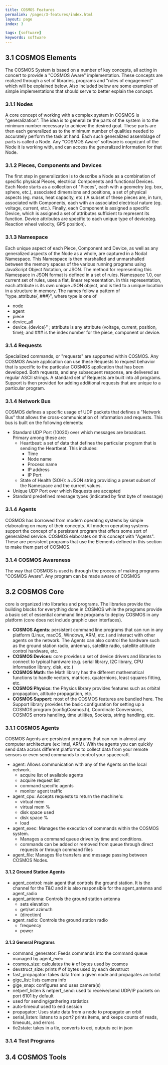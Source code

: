 ```yaml
---
title: COSMOS Features
permalink: /pages/3-features/index.html
layout: page
index: 3

tags: [software]
keywords: software
---
```

## 3.1 COSMOS Elements
The COSMOS System is based on a number of key concepts, all acting in concert to provide a "COSMOS Aware" implementation. These concepts are realized through a set of libraries, programs and "rules of engagement" which will be explained below. Also included below are some examples of simple implementations that should serve to better explain the concept.

### 3.1.1 Nodes
A core concept of working with a complex system in COSMOS is "generalization". The idea is to generalize the parts of the system in to the minimum number necessary to achieve the desired goal. These parts are then each generalized as to the minimum number of qualities needed to accurately perform the task at hand. Each such generalized assemblage of parts is called a Node. Any "COSMOS Aware" software is cognizant of the Node it is working with, and can access the generalized information for that Node.

### 3.1.2 Pieces, Components and Devices
The first step in generalization is to describe a Node as a combination of specific physical Pieces, electrical Components and functional Devices. Each Node starts as a collection of "Pieces", each with a geometry (eg. box, sphere, etc.), associated dimensions and positions, a set of physical aspects (eg. mass, heat capacity, etc.) A subset of these pieces are, in turn, associated with Components, each with an associated electrical nature (eg. voltage, current, etc.). Finally, each Component is assigned a specific Device, which is assigned a set of attributes sufficient to represent its function. Device attributes are specific to each unique type of device(eg. Reaction wheel velocity, GPS position).

### 3.1.3 Namespace
Each unique aspect of each Piece, Component and Device, as well as any generalized aspects of the Node as a whole, are captured in a Nodal Namespace. This Namespace is then marshalled and unmarshalled between the memory spaces of the various running programs using JavaScript Object Notation, or JSON. The method for representing this Namespace in JSON format is defined in a set of rules. Namespace 1.0, our current set of rules, uses a flat, linear representation. In this representation, each attribute is its own unique JSON object, and is tied to a unique location in a structure in memory. The names follow a pattern of "type_attribute{\_###}", where type is one of
- node
- agent
- piece
- device_all
- device_{device}"
; attribute is any attribute (voltage, current, position, time); and ### is the index number for the piece, component or device.

### 3.1.4 Requests
Specialized commands, or "requests" are supported within COSMOS. Any COSMOS Aware application can use these Requests to request behavior that is specific to the particular COSMOS application that has been developed. Both requests, and any subsequent response, are delivered as regular ASCII strings. A standard set of Requests are built into all programs. Support is then provided for adding additional requests that are unique to a particular program.

### 3.1.4 Network Bus
COSMOS defines a specific usage of UDP packets that defines a "Network Bus" that allows the cross-communication of information and requests. This bus is built on the following elements:
- Standard UDP Port (10020) over which messages are broadcast. Primary among these are:
  - Heartbeat: a set of data that defines the particular program that is sending the Heartbeat. This includes:
    - Time
    - Node name
    - Process name
    - IP address
    - IP Port
  - State of Health (SOH): a JSON string providing a preset subset of the Namespace and the current values.
- Unique UDP Port over which Requests are accepted
- Standard predefined message types (indicated by first byte of message)

### 3.1.4 Agents
COSMOS has borrowed from modern operating systems by simple elaborating on many of their concepts. All modern operating systems support the concept of a persistent program that offers some sort of generalized service. COSMOS elaborates on this concept with "Agents". These are persistent programs that use the Elements defined in this section to make them part of COSMOS.

### 3.1.4 COSMOS Awareness
The way that COSMOS is used is through the process of making programs "COSMOS Aware". Any program can be made aware of COSMOS

## 3.2 COSMOS Core
core is organized into libraries and programs. The libraries provide the building blocks for everything done in COSMOS while the programs provide a basic set of essential command line programs to deploy COSMOS in any platform (core does not include graphic user interfaces).

- **COSMOS Agents**: persistent command line programs that can run in any platform (Linux, macOS, Windows, ARM, etc.) and interact with other agents on the network. The Agents can also control the hardware such as the ground station radio, antennas, satellite radio, satellite attitude control hardware, etc.
- **COSMOS Devices**: core provides a set of device drivers and libraries to connect to typical hardware (e.g. serial library, I2C library, CPU information library, disk, etc.)
- **COSMOS Math**: the Math library has the different mathematical functions to handle vectors, matrices, quaternions, least squares fitting, etc.
- **COSMOS Physics**: the Physics library provides features such as orbital propagation, attitude propagation, etc.
- **COSMOS Support**: most of the COSMOS features are bundled here. The Support library provides the basic configuration for setting up a COSMOS program (configCosmos.h), Coordinate Conversions, COSMOS errors handling, time utilities, Sockets, string handling, etc.

### 3.1.1 COSMOS Agents

COSMOS Agents are persistent programs that can run in almost any computer architecture (ex: Intel, ARM). With the agents you can quickly send data across different platforms to collect data from your remote sensors or even send commands to control your spacecraft.

- agent: Allows communication with any of the Agents on the local network.
  - acquire list of available agents
  - acquire request list
  - command specific agents
  - monitor agent traffic
- agent_cpu: Accepts requests to return the machine's:
  - virtual mem
  - virtual mem %
  - disk space used
  - disk space %
  - load
- agent_exec: Manages the execution of commands within the COSMOS system.
  - Manages a command queue driven by time and conditions.
  - commands can be added or removed from queue through direct requests or through command files
- agent_file: Manages file transfers and message passing between COSMOS Nodes.

#### 3.1.2 Ground Station Agents

- agent_control: main agent that controls the ground station. It is the channel for the T&C and it is also responsible for the agent_antenna and agent_radio
- agent_antenna: Controls the ground station antenna
  - sets elevation
  - get/set azimuth
  - (direction)
- agent_radio: Controls the ground station radio
  - frequency
  - power


#### 3.1.3 General Programs

- command_generator: Feeds commands into the command queue managed by agent_exec
- cosmos_size: calculates the # of bytes used by cosmos
- devstruct_size: prints # of bytes used by each devstruct
- fast_propagator: takes data from a given node and propagates an torbit
- gige_list: lists camera info
- gige_snap: configures and uses camera(s)
- netperf_listen & netperf_send: used to receive/send UDP/IP packets on port 6101 by default
- used for sending/gathering statistics
- auto-timeout used to end session
- propagator: Uses state data from a node to propagate an orbit
- serial_listen: listens to a port? prints items, and keeps counts of reads, timeouts, and errors
- tle2state: takes in a tle, converts to eci, outputs eci in json

### 3.1.4 Test Programs


## 3.4 COSMOS Tools
